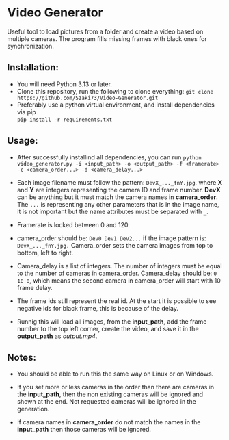 # Video Generator
Useful tool to load pictures from a folder and create a video based on multiple cameras. The program fills missing frames with black ones for synchronization.

## Installation:
- You will need Python 3.13 or later.
- Clone this repository, run the following to clone everything: `git clone https://github.com/Szaki73/Video-Generator.git`
- Preferably use a python virtual environment, and install dependencies via pip\
  `pip install -r requirements.txt`

## Usage:

- After successfully installind all dependencies, you can run `python video_generator.py -i <input_path> -o <output_path> -f <framerate> -c <camera_order...> -d <camera_delay...>`
- Each image filename must follow the pattern: `DevX_..._fnY.jpg`, where **X** and **Y** are integers representing the camera ID and frame number. **DevX** can be anything but it must match the camera names in **camera_order**. The `...` is representing any other parameters that is in the image name, it is not important but the name attributes must be separated with `_`.
- Framerate is locked between 0 and 120.
- camera_order should be: `Dev0 Dev1 Dev2...` if the image pattern is: `DevX_..._fnY.jpg.`
  Camera_order sets the camera images from top to bottom, left to right.
- Camera_delay is a list of integers. The number of integers must be equal to the number of cameras in camera_order.
  Camera_delay should be: `0 10 0`, which means the second camera in camera_order will start with 10 frame delay.
- The frame ids still represent the real id. At the start it is possible to see negative ids for black frame, this is because of the delay.

- Runnig this will load all images, from the **input_path**, add the frame number to the top left corner, create the video, and save it in the **output_path** as *output.mp4*.

## Notes:

- You should be able to run this the same way on Linux or on Windows.

- If you set more or less cameras in the order than there are cameras in the **input_path**, then the non existing cameras will be ignored and shown at the end. Not requested cameras will be ignored in the generation.
- If camera names in **camera_order** do not match the names in the **input_path** then those cameras will be ignored.
